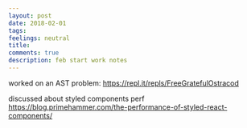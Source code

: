 ```yaml
---
layout: post
date: 2018-02-01
tags: 
feelings: neutral
title: 
comments: true
description: feb start work notes
---
```


worked on an AST problem:
<https://repl.it/repls/FreeGratefulOstracod>

discussed about styled components perf
<https://blog.primehammer.com/the-performance-of-styled-react-components/>
